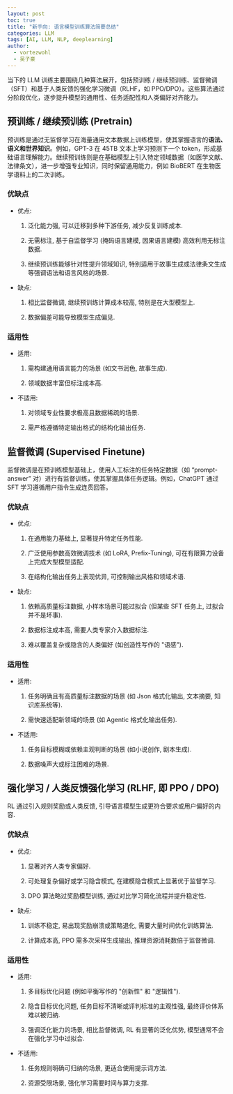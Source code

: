 ```yaml
---
layout: post
toc: true
title: "新手向: 语言模型训练算法简要总结"
categories: LLM
tags: [AI, LLM, NLP, deeplearning]
author:
  - vortezwohl
  - 吴子豪
---
```

当下的 LLM 训练主要围绕几种算法展开，包括预训练 / 继续预训练、监督微调（SFT）和基于人类反馈的强化学习微调（RLHF，如 PPO/DPO）。这些算法通过分阶段优化，逐步提升模型的通用性、任务适配性和人类偏好对齐能力。

## 预训练 / 继续预训练 (Pretrain)

预训练是通过无监督学习在海量通用文本数据上训练模型，使其掌握语言的**语法、语义和世界知识**。例如，GPT-3 在 45TB 文本上学习预测下一个 token，形成基础语言理解能力。继续预训练则是在基础模型上引入特定领域数据（如医学文献、法律条文），进一步增强专业知识，同时保留通用能力，例如 BioBERT 在生物医学语料上的二次训练。

### 优缺点

- 优点:

    1. 泛化能力强, 可以迁移到多种下游任务, 减少反复训练成本.

    2. 无需标注, 基于自监督学习 (掩码语言建模, 因果语言建模) 高效利用无标注数据.

    3. 继续预训练能够针对性提升领域知识, 特别适用于故事生成或法律条文生成等强调语法和语言风格的场景.

- 缺点:

    1. 相比监督微调, 继续预训练计算成本较高, 特别是在大型模型上.

    2. 数据偏差可能导致模型生成偏见.

### 适用性

- 适用:

    1. 需构建通用语言能力的场景 (如文书润色, 故事生成).

    2. 领域数据丰富但标注成本高.

- 不适用:

    1. 对领域专业性要求极高且数据稀疏的场景.

    2. 需严格遵循特定输出格式的结构化输出任务.

## 监督微调 (Supervised Finetune)

监督微调是在预训练模型基础上，使用人工标注的任务特定数据（如 “prompt-answer” 对）进行有监督训练，使其掌握具体任务逻辑。例如，ChatGPT 通过 SFT 学习遵循用户指令生成连贯回答。

### 优缺点

- 优点:

    1. 在通用能力基础上, 显著提升特定任务性能.

    2. 广泛使用参数高效微调技术 (如 LoRA, Prefix-Tuning), 可在有限算力设备上完成大型模型适配.

    3. 在结构化输出任务上表现优异, 可控制输出风格和领域术语.

- 缺点:

    1. 依赖高质量标注数据, 小样本场景可能过拟合 (但某些 SFT 任务上, 过拟合并不是坏事).

    2. 数据标注成本高, 需要人类专家介入数据标注.

    3. 难以覆盖复杂或隐含的人类偏好 (如创造性写作的 "语感").

### 适用性

- 适用:

    1. 任务明确且有高质量标注数据的场景 (如 Json 格式化输出, 文本摘要, 知识库系统等).

    2. 需快速适配新领域的场景 (如 Agentic 格式化输出任务).

- 不适用:

    1. 任务目标模糊或依赖主观判断的场景 (如小说创作, 剧本生成).

    2. 数据噪声大或标注困难的场景.

## 强化学习 / 人类反馈强化学习 (RLHF, 即 PPO / DPO)

RL 通过引入规则奖励或人类反馈, 引导语言模型生成更符合要求或用户偏好的内容.

### 优缺点

- 优点:

    1. 显著对齐人类专家偏好.

    2. 可处理复杂偏好或学习隐含模式, 在建模隐含模式上显著优于监督学习.

    3. DPO 算法略过奖励模型训练, 通过对比学习简化流程并提升稳定性.

- 缺点:

    1. 训练不稳定, 易出现奖励崩溃或策略退化, 需要大量时间优化训练算法.

    2. 计算成本高, PPO 需多次采样生成输出, 推理资源消耗数倍于监督微调.

### 适用性

- 适用:

    1. 多目标优化问题 (例如平衡写作的 "创新性" 和 "逻辑性").

    2. 隐含目标优化问题, 任务目标不清晰或评判标准的主观性强, 最终评价体系难以被归纳.

    3. 强调泛化能力的场景, 相比监督微调, RL 有显著的泛化优势, 模型通常不会在强化学习中过拟合.

- 不适用:

    1. 任务规则明确可归纳的场景, 更适合使用提示词方法.

    2. 资源受限场景, 强化学习需要时间与算力支撑.


